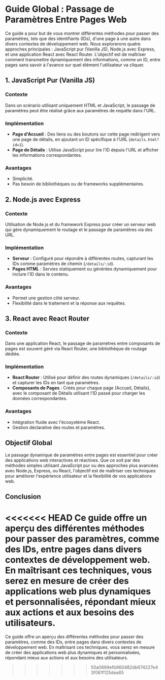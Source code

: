 # Guide Global : Passage de Paramètres Entre Pages Web

Ce guide a pour but de vous montrer différentes méthodes pour passer des paramètres, tels que des identifiants (IDs), d'une page à une autre dans divers contextes de développement web. Nous explorerons quatre approches principales : JavaScript pur (Vanilla JS), Node.js avec Express, et une application React avec React Router. L'objectif est de maîtriser comment transmettre dynamiquement des informations, comme un ID, entre pages sans savoir à l'avance sur quel élément l'utilisateur va cliquer.

## 1. JavaScript Pur (Vanilla JS)

### Contexte

Dans un scénario utilisant uniquement HTML et JavaScript, le passage de paramètres peut être réalisé grâce aux paramètres de requête dans l'URL.

### Implémentation

- **Page d'Accueil** : Des liens ou des boutons sur cette page redirigent vers une page de détails, en ajoutant un ID spécifique à l'URL (`details.html?id=1`).
- **Page de Détails** : Utilise JavaScript pour lire l'ID depuis l'URL et afficher les informations correspondantes.

### Avantages

- Simplicité.
- Pas besoin de bibliothèques ou de frameworks supplémentaires.

## 2. Node.js avec Express

### Contexte

Utilisation de Node.js et du framework Express pour créer un serveur web qui gère dynamiquement le routage et le passage de paramètres via des URL.

### Implémentation

- **Serveur** : Configuré pour répondre à différentes routes, capturant les IDs comme paramètres de chemin (`/details/:id`).
- **Pages HTML** : Servies statiquement ou générées dynamiquement pour inclure l'ID dans le contenu.

### Avantages

- Permet une gestion côté serveur.
- Flexibilité dans le traitement et la réponse aux requêtes.

## 3. React avec React Router

### Contexte

Dans une application React, le passage de paramètres entre composants de pages est souvent géré via React Router, une bibliothèque de routage dédiée.

### Implémentation

- **React Router** : Utilisé pour définir des routes dynamiques (`/details/:id`) et capturer les IDs en tant que paramètres.
- **Composants de Pages** : Créés pour chaque page (Accueil, Détails), avec le composant de Détails utilisant l'ID passé pour charger les données correspondantes.

### Avantages

- Intégration fluide avec l'écosystème React.
- Gestion déclarative des routes et paramètres.

## Objectif Global

Le passage dynamique de paramètres entre pages est essentiel pour créer des applications web interactives et réactives. Que ce soit par des méthodes simples utilisant JavaScript pur ou des approches plus avancées avec Node.js, Express, ou React, l'objectif est de maîtriser ces techniques pour améliorer l'expérience utilisateur et la flexibilité de vos applications web.

## Conclusion

<<<<<<< HEAD
Ce guide offre un aperçu des différentes méthodes pour passer des paramètres, comme des IDs, entre pages dans divers contextes de développement web. En maîtrisant ces techniques, vous serez en mesure de créer des applications web plus dynamiques et personnalisées, répondant mieux aux actions et aux besoins des utilisateurs.
=======
Ce guide offre un aperçu des différentes méthodes pour passer des paramètres, comme des IDs, entre pages dans divers contextes de développement web. En maîtrisant ces techniques, vous serez en mesure de créer des applications web plus dynamiques et personnalisées, répondant mieux aux actions et aux besoins des utilisateurs.
>>>>>>> 50a0699efb960482db674227e43f061f125dea65
